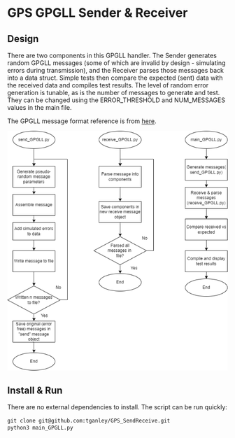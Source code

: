 # GPS GPGLL Sender & Receiver
## Design
There are two components in this GPGLL handler. The Sender generates random GPGLL messages (some of which are invalid by design - simulating errors during transmission), and the Receiver parses those messages back into a data struct. Simple tests then compare the expected (sent) data with the received data and compiles test results. The level of random error generation is tunable, as is the number of messages to generate and test. They can be changed using the ERROR_THRESHOLD and NUM_MESSAGES values in the main file.

The GPGLL message format reference is from [here](https://www.rfwireless-world.com/Terminology/GPS-sentences-or-NMEA-sentences.html).

![flowgraph](Documentation/GPS_SendReceive.png)

## Install & Run
There are no external dependencies to install. The script can be run quickly:
```
git clone git@github.com:tganley/GPS_SendReceive.git
python3 main_GPGLL.py
```